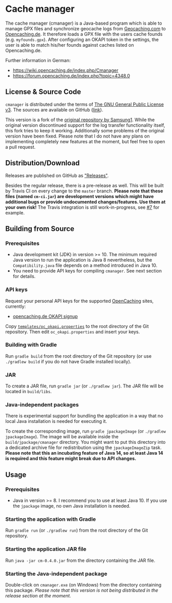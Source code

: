 # Cache manager

The cache manager (cmanager) is a Java-based program which is able to manage GPX files and synchronize geocache logs from [Geocaching.com](https://geocaching.com) to [Opencaching.de](https://opencaching.de). It therefore loads a GPX file with the users cache founds (e.g. `myfounds.gpx`). After configuring an OKAPI token in the settings, the user is able to match his/her founds against caches listed on Opencaching.de.

Further information in German:

* https://wiki.opencaching.de/index.php/Cmanager
* https://forum.opencaching.de/index.php?topic=4348.0

## License & Source Code

`cmanager` is distributed under the terms of [The GNU General Public License v3](http://www.gnu.org/licenses/gpl-3.0-standalone.html). The sources are available on GitHub ([link](https://github.com/FriedrichFroebel/cmanager)).

This version is a fork of the [original repository by Samsung1](https://github.com/RoffelKartoffel/cmanager). While the original version discontinued support for the log transfer functionality itself, this fork tries to keep it working. Additionally some problems of the original version have been fixed. Please note that I do not have any plans on implementing completely new features at the moment, but feel free to open a pull request.

## Distribution/Download

Releases are published on GitHub as ["Releases"](https://github.com/FriedrichFroebel/cmanager/releases).

Besides the regular release, there is a pre-release as well. This will be built by Travis CI on every change to the `master` branch. **Please note that these files (named `cm-ci.jar`) are development versions which might have additional bugs or provide undocumented changes/features. Use them at your own risk!** The Travis integration is still work-in-progress, see [#7](https://github.com/FriedrichFroebel/cmanager/issues/7) for example.

## Building from Source

### Prerequisites

- Java development kit (JDK) in version >= 10. The minimum required Java version to run the application is Java 8 nevertheless, but the `Compatibility.java` file depends on a method introduced in Java 10.
- You need to provide API keys for compiling `cmanager`. See next section for details.

### API keys

Request your personal API keys for the supported [OpenCaching](http://www.opencaching.eu/) sites, currently:

* [opencaching.de OKAPI signup](https://www.opencaching.de/okapi/signup.html)

Copy [`templates/oc_okapi.properties`](https://github.com/FriedrichFroebel/cmanager/blob/master/templates/oc_okapi.properties) to the root directory of the Git repository. Then edit `oc_okapi.properties` and insert your keys.

### Building with Gradle

Run `gradle build` from the root directory of the Git repository (or use `./gradlew build` if you do not have Gradle installed locally).

### JAR

To create a JAR file, run `gradle jar` (or `./gradlew jar`). The JAR file will be located in `build/libs`.

### Java-independent packages

There is experimental support for bundling the application in a way that no local Java installation is needed for executing it.

To create the corresponding image, run `gradle jpackageImage` (or `./gradlew jpackageImage`). The image will be available inside the `build/jpackage/cmanager` directory. You might want to put this directory into a dedicated archive file for redistribution using the `jpackageImageZip` task. **Please note that this an incubating feature of Java 14, so at least Java 14 is required and this feature might break due to API changes.**

## Usage

### Prerequisites

- Java in version >= 8. I recommend you to use at least Java 10. If you use the `jpackage` image, no own Java installation is needed.

### Starting the application with Gradle

Run `gradle run` (or `./gradlew run`) from the root directory of the Git repository.

### Starting the application JAR file

Run `java -jar cm-0.4.0.jar` from the directory containing the JAR file.

### Starting the Java-independent package

Double-click on `cmanager.exe` (on Windows) from the directory containing this package. *Please note that this version is not being distributed in the release section at the moment.*

